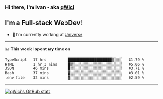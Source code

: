 ### Hi there, I'm Ivan - aka [qWici][website]

## I'm a Full-stack WebDev!
- 🔭 I’m currently working at [Universe][universe]

---

📊 **This week I spent my time on**
<!--START_SECTION:waka-->

```txt
TypeScript   17 hrs          ████████████████████▒░░░░   81.79 %
HTML         1 hr 3 mins     █▒░░░░░░░░░░░░░░░░░░░░░░░   05.06 %
JSON         46 mins         █░░░░░░░░░░░░░░░░░░░░░░░░   03.71 %
Bash         37 mins         ▓░░░░░░░░░░░░░░░░░░░░░░░░   03.01 %
.env file    32 mins         ▓░░░░░░░░░░░░░░░░░░░░░░░░   02.59 %
```

<!--END_SECTION:waka-->

---

[![qWici's GitHub stats](https://github-readme-stats.vercel.app/api?username=qWici)](https://github.com/qWici/github-readme-stats)

[website]: https://devkucher.com
[twitter]: https://twitter.com/KucherDev
[linkedin]: https://www.linkedin.com/in/ivankucher
[universe]: https://universeapps.limited
